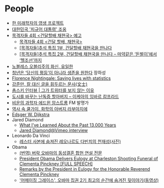 People
======
* [한 미래학자의 영생 프로젝트](http://www.huffingtonpost.kr/nopil-kwak/story_b_7113378.html)
* [대한민국 '피규어 대통령' 조웅](http://www.huffingtonpost.kr/kyoonho-park/story_b_7083416.html)
* [목격자들 4회 <건달할배 채현국> 예고](http://newstapa.org/24981)
  * [목격자들 4회 <건달 할배, 채현국>](http://newstapa.org/25018)
  * [[목격자들]추석 특집 1부, 건달할배 채현국을 만나다](http://newstapa.org/29097)
  * [[목격자들]추석 특집 2부, 건달할배 채현국을 만나다 – 마약같은 ‘돈벌이’에서 ‘헬조선’까지](http://newstapa.org/29160)
* [노블레스 오블리주의 화신, 유일한](http://ppss.kr/archives/37751)
* [청년은 ‘당신의 평등’이 아니라 생존을 원한다](http://slownews.kr/40764) 장하성
* [Florence Nightingale: Saving lives with statistics](http://www.bbc.co.uk/timelines/z92hsbk?intc_type=promo&intc_location=news&intc_campaign=florence&intc_linkname=iwonder_factual_guide)
* [강준만, 칼 대신 글을 휘두르는 문사(文士)](http://ppss.kr/archives/55377)
* [촘스키 인터뷰 | 그가 트위터를 보지 않는 이유](http://www.huffingtonpost.kr/seungyoon-lee-kr/story_b_7288526.html)
* [도시를 바꾸는 난독증 할아버지 – 이케아의 잉바르 캄프라드](http://ppss.kr/archives/37749)
* [비운의 과학자 에드윈 암스트롱](http://ppss.kr/archives/37698) FM 발명가
* [역사 속 쿨가이, 화학의 아버지 라부아지에](http://ppss.kr/archives/56009)
* [Edsger W. Dijkstra](https://www.cs.utexas.edu/~EWD/)
* Jared Diamond
  * [What I’ve Learned About the Past 13,000 Years](http://nautil.us/issue/4/the-unlikely/what-ive-learned-about-the-past-13000-years)
  * [Jared Diamond@Vimeo interview](https://vimeo.com/72741207)
* Leonardo Da Vinci
  * [레스터 사본에 숨져진 레오나르도 다빈치의 천재성(사진)](http://www.huffingtonpost.kr/2015/07/01/story_n_7702778.html)
* Obama
  * [(번역) 버락 오바마의 동성결혼 합헌 연설 전문](http://ppss.kr/archives/50234)
  * [President Obama Delivers Eulogy at Charleston Shooting Funeral of Clementa Pinckney [FULL SPEECH]](https://www.youtube.com/watch?v=RK7tYOVd0Hs)
  * [Remarks by the President in Eulogy for the Honorable Reverend Clementa Pinckney](https://www.whitehouse.gov/the-press-office/2015/06/26/remarks-president-eulogy-honorable-reverend-clementa-pinckney)
  * ['어메이징 그레이스', 오바마 집권 2기 최고의 순간에 숨겨진 뒷이야기(동영상)](http://www.huffingtonpost.kr/2015/07/08/story_n_7749822.html)
